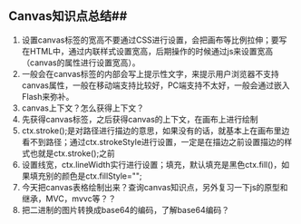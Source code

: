 ## Canvas知识点总结##

1. 设置canvas标签的宽高不要通过CSS进行设置，会把画布等比例拉伸；要写在HTML中，通过内联样式设置宽高，后期操作的时候通过js来设置宽高（canvas的属性进行设置宽高）。
2. 一般会在canvas标签的内部会写上提示性文字，来提示用户浏览器不支持canvas属性，一般在移动端支持比较好，PC端支持不太好，一般会通过嵌入Flash来弥补。
3. canvas上下文？怎么获得上下文？
4. 先获得canvas标签，之后获得canvas的上下文，在画布上进行绘制
5. ctx.stroke();是对路径进行描边的意思，如果没有的话，就基本上在画布里边看不到路径；通过ctx.strokeStyle进行设置，一定是在描边之前设置描边的样式也就是ctx.stroke();之前
6. 设置线宽，ctx.lineWidth实行进行设置；填充，默认填充是黑色ctx.fill()，如果填充别的颜色是ctx.fillStyle="";
7. 今天把canvas表格绘制出来？查询canvas知识点，另外复习一下js的原型和继承，MVC，mvvc等？？
8. 把二进制的图片转换成base64的编码，了解base64编码？


